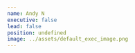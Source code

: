 ```yaml
---
name: Andy N
executive: false
lead: false
position: undefined
image: ../assets/default_exec_image.png
---
```

